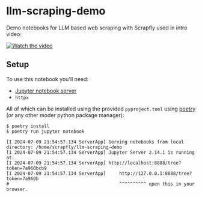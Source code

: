 # llm-scraping-demo

Demo notebooks for LLM based web scraping with Scrapfly used in intro video:

[![Watch the video](https://img.youtube.com/vi/muo6I9XY8K4/hqdefault.jpg)](https://www.youtube.com/watch?v=muo6I9XY8K4)

## Setup

To use this notebook you'll need:

- [Jupyter notebook server](https://jupyter.org/)
- `httpx`

All of which can be installed using the provided `pyproject.toml` using [poetry](https://python-poetry.org/) (or any other moder python package manager):

```
$ poetry install
$ poetry run jupyter notebook

[I 2024-07-09 21:54:57.134 ServerApp] Serving notebooks from local directory: /home/scrapfly/llm-scraping-demo
[I 2024-07-09 21:54:57.134 ServerApp] Jupyter Server 2.14.1 is running at:
[I 2024-07-09 21:54:57.134 ServerApp] http://localhost:8888/tree?token=7a960bcb9
[I 2024-07-09 21:54:57.134 ServerApp]     http://127.0.0.1:8888/tree?token=7a960b
#                                         ^^^^^^^^^^ open this in your browser.
```
